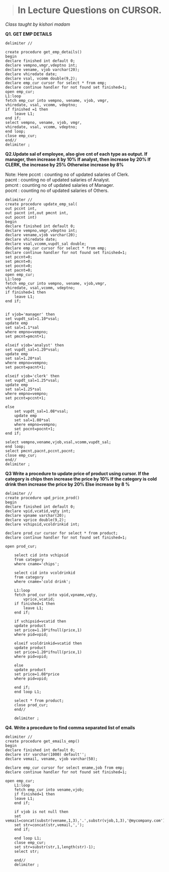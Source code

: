 > # In Lecture Questions on CURSOR.
*Class taught by kishori madam*

**Q1. GET EMP DETAILS**

	delimiter //

	create procedure get_emp_details()
	begin
	declare finished int default 0;
	declare vempno,vmgr,vdeptno int;
	declare vename, vjob varchar(20);
	declare vhiredate date;
	declare vsal, vcomm double(9,2);
	declare emp_cur cursor for select * from emp;
	declare continue handler for not found set finished=1;
	open emp_cur;
	L1:loop
	fetch emp_cur into vempno, vename, vjob, vmgr,
	vhiredate, vsal, vcomm, vdeptno;
	if finished =1 then
		leave L1;
	end if;
	select vempno, vename, vjob, vmgr,
	vhiredate, vsal, vcomm, vdeptno;
	end loop;
	close emp_cur;
	end//
	delimiter ;

**Q2.Update sal of employee, also give cnt of each type as output.
If manager, then increase it by 10%
If analyst, then increase by 20%
If CLERK, the increase by 25%
Otherwise increase by 8%**   

Note: Here pccnt : counting no of updated salaries of Clerk.  
	   pacnt : counting no of updated salaries of Analyst.  
	   pmcnt : counting no of updated salaries of Manager.  
	   pocnt : counting no of updated salaries of Others.  

	delimiter //
	create procedure update_emp_sal(
	out pccnt int,
	out pacnt int,out pmcnt int,
	out pocnt int)
	begin
	declare finished int default 0;
	declare vempno,vmgr,vdeptno int;
	declare vename,vjob varchar(20);
	declare vhiredate date;
	declare vsal,vcomm,vupdt_sal double;
	declare emp_cur cursor for select * from emp;
	declare continue handler for not found set finished=1;
	set pccnt=0;
	set pmcnt=0;
	set pocnt=0;
	set pacnt=0;
	open emp_cur;
	L1:loop
	fetch emp_cur into vempno, vename, vjob,vmgr,
	vhiredate, vsal,vcomm, vdeptno;
	if finished=1 then
		leave L1;
	end if;
	
	
	if vjob='manager' then
	set vupdt_sal=1.10*vsal;
	update emp
	set sal=1.1*sal
	where empno=vempno;
	set pmcnt=pmcnt+1;
	
	elseif vjob='analyst' then
	set vupdt_sal=1.20*vsal;
	update emp
	set sal=1.20*sal
	where empno=vempno;
	set pacnt=pacnt+1;
	
	elseif vjob='clerk' then 
	set vupdt_sal=1.25*vsal;
	update emp
	set sal=1.25*sal
	where empno=vempno;
	set pccnt=pccnt+1;
	
	else 
		set vupdt_sal=1.08*vsal;
		update emp
		set sal=1.08*sal
		where empno=vempno;
		set pocnt=pocnt+1;
	end if;
	
	select vempno,vename,vjob,vsal,vcomm,vupdt_sal;
	end loop;
	select pmcnt,pacnt,pccnt,pocnt;
	close emp_cur;
	end//
	delimiter ;

**Q3 Write a procedure to update price of product using cursor.
If the category is chips then increase the price by 10%
If the category is cold drink then increase the price by 20%
Else increase by 8 %**


	delimiter //
	create procedure upd_price_prod()
	begin 
	declare finished int default 0;
	declare vpid,vcatid,vqty int;
	declare vpname varchar(20);
	declare vprice double(9,2);
	declare vchipsid,vcoldrinkid int;
	
	declare prod_cur cursor for select * from product;
	declare continue handler for not found set finished=1;
	
	open prod_cur;
		
		select cid into vchipsid
		from category 
		where cname='chips';
		
		select cid into vcoldrinkid
		from category
		where cname='cold drink';
		
		L1:loop
		fetch prod_cur into vpid,vpname,vqty,
			vprice,vcatid;
		if finished=1 then
			leave L1;
		end if;
		
		if vchipsid=vcatid then 
		update product
		set price=1.10*ifnull(price,1)
		where pid=vpid;
		
		elseif vcoldrinkid=vcatid then 
		update product
		set price=1.20*ifnull(price,1)
		where pid=vpid;
		
		else 
		update product
		set price=1.08*price
		where pid=vpid;
		
		end if;
		end loop L1;
		
		select * from product;
		close prod_cur;
		end//
		
		delimiter ;
	
**Q4. Write a procedure to find comma separated list of emails**

	delimiter //
	create procedure get_emails_emp()
	begin
	declare finished int default 0;
	declare str varchar(1000) default'';
	declare vemail, vename, vjob varchar(50);
	
	declare emp_cur cursor for select ename,job from emp;
	declare continue handler for not found set finished=1;
	
	open emp_cur;
		L1:loop
		fetch emp_cur into vename,vjob;
		if finished=1 then 
		leave L1;
		end if;
		
		if vjob is not null then
		set vemail=concat(substr(vename,1,3),'.',substr(vjob,1,3),'@mycompany.com');
		set str=concat(str,vemail,',');
		end if;
		
		end loop L1;
		close emp_cur;
		set str=substr(str,1,length(str)-1);
		select str;
		
		end//
		delimiter ;
																		
